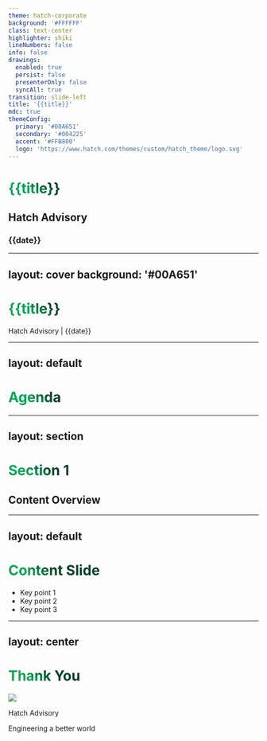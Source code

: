```yaml
---
theme: hatch-corporate
background: '#FFFFFF'
class: text-center
highlighter: shiki
lineNumbers: false
info: false
drawings:
  enabled: true
  persist: false
  presenterOnly: false
  syncAll: true
transition: slide-left
title: '{{title}}'
mdc: true
themeConfig:
  primary: '#00A651'
  secondary: '#004225'
  accent: '#FFB800'
  logo: 'https://www.hatch.com/themes/custom/hatch_theme/logo.svg'
---
```


# {{title}}

## Hatch Advisory

### {{date}}

---
layout: cover
background: '#00A651'
---

# {{title}}

<div class="absolute bottom-10">
  <span class="font-700">
    Hatch Advisory | {{date}}
  </span>
</div>

---
layout: default
---

# Agenda

<Toc minDepth="1" maxDepth="2"></Toc>

---
layout: section
---

# Section 1
## Content Overview

---
layout: default
---

# Content Slide

- Key point 1
- Key point 2 
- Key point 3

<style>
h1 {
  background-color: #00A651;
  background-image: linear-gradient(45deg, #00A651 10%, #004225 20%);
  background-size: 100%;
  -webkit-background-clip: text;
  -moz-background-clip: text;
  -webkit-text-fill-color: transparent;
  -moz-text-fill-color: transparent;
}
</style>

---
layout: center
---

# Thank You

<div class="text-center">
  <img src="https://www.hatch.com/themes/custom/hatch_theme/logo.svg" class="h-20 mx-auto mb-4" />
  <p class="text-lg">Hatch Advisory</p>
  <p class="text-sm opacity-75">Engineering a better world</p>
</div>
